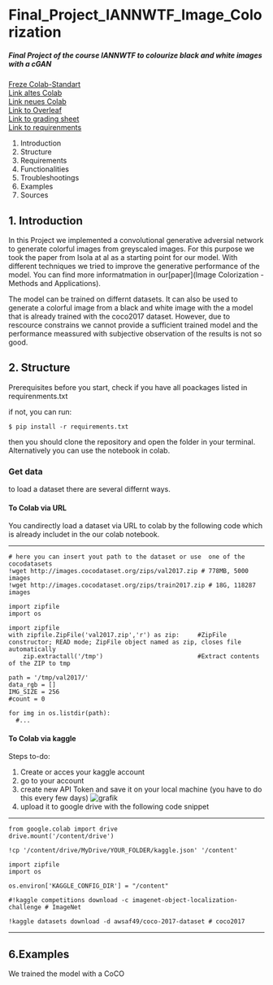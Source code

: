 # Final_Project_IANNWTF_Image_Colorization

##### Final Project of the course IANNWTF to colourize black and white images with a cGAN
[Freze Colab-Standart](https://colab.research.google.com/drive/1jGhMWWBwNJJW4cGRBgFAxjsc9fIg9zt8?usp=sharing) <br />
[Link altes Colab](https://colab.research.google.com/drive/1hV2ATyJBG-rsUHcU6b7A7qG7hod8NpPF?usp=sharing) <br />
[Link neues Colab](https://colab.research.google.com/drive/1eygnl9sKpRcmDNfmn06xBsPvAjdaX8WX?usp=sharing) <br />
[Link to Overleaf](https://sharelatex.gwdg.de/2932948648dmqptrcrvgpq) <br />
[Link to grading sheet](https://docs.google.com/spreadsheets/d/18C2XG1RoJYEbmnlO8zWXbXh_Tmm3O4V7jRp-9IP-l7M/edit?usp=sharing) <br />
[Link to requirenments](https://studip.uni-osnabrueck.de/sendfile.php?type=0&file_id=9d06087b66248e3c02957105cd037e4e&file_name=The_Path_towards_a_final_Project.pdf) <br />

1. Introduction
2. Structure
3. Requirements
4. Functionalities
5. Troubleshootings
6. Examples
7. Sources

## 1. Introduction
In this Project we implemented a convolutional generative adversial network to generate colorful images from greyscaled images. For this purpose we took the paper from Isola at al as a starting point for our model. With different techniques we tried to improve the generative performance of the model. You can find more informatmation in our[paper](Image Colorization - Methods and Applications).

The model can be trained on differnt datasets. It can also be used to generate a colorful image from a black and white image with the a model that is already trained with the coco2017 dataset. However, due to rescource constrains we cannot provide a sufficient trained model and the performance meassured with subjective observation of the results is not so good. 

## 2. Structure
Prerequisites
before you start, check if you have all poackages listed in requirenments.txt

if not, you can run:

    $ pip install -r requirements.txt

then you should clone the repository and open the folder in your terminal.
Alternatively you can use the notebook in colab.

### Get data
to load a dataset there are several differnt ways.


#### To Colab via URL
You candirectly load a dataset via URL to colab by the following code which is already includet in the our colab notebook.

***
```
# here you can insert yout path to the dataset or use  one of the cocodatasets
!wget http://images.cocodataset.org/zips/val2017.zip # 778MB, 5000 images
!wget http://images.cocodataset.org/zips/train2017.zip # 18G, 118287 images

import zipfile
import os

import zipfile
with zipfile.ZipFile('val2017.zip','r') as zip:     #ZipFile constructor; READ mode; ZipFile object named as zip, closes file automatically
    zip.extractall('/tmp')                          #Extract contents of the ZIP to tmp
    
path = '/tmp/val2017/'
data_rgb = []
IMG_SIZE = 256
#count = 0

for img in os.listdir(path):
  #...

```

#### To Colab via kaggle
Steps to-do:
1. Create or acces your kaggle account
2. go to your account
3. create new API Token and save it on your local machine (you have to do this every few days)
![grafik](https://user-images.githubusercontent.com/80921777/158060854-c4c96927-3a43-4472-b199-50cec56b29f8.png)
5. upload it to google drive with the following code snippet

***
```
from google.colab import drive
drive.mount('/content/drive')

!cp '/content/drive/MyDrive/YOUR_FOLDER/kaggle.json' '/content'

import zipfile
import os

os.environ['KAGGLE_CONFIG_DIR'] = "/content"

#!kaggle competitions download -c imagenet-object-localization-challenge # ImageNet

!kaggle datasets download -d awsaf49/coco-2017-dataset # coco2017
```
***


## 6.Examples
We trained the model with a CoCO
